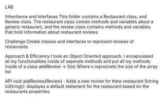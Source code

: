 LAB

Inheritance and Interfaces
This folder contains a Restaurant class, and Review class. The restaurant class contais methods and variables about a generic restaurant, and the review class contains methods and variables that hold information about restaurant reviews


Challenge
Create classes and interfaces to represent reviews of restaurants.

Approach & Efficiency
I took an Object Oriented approach. I encapsulated all my functionalities inside of seperate methods and put all my methods inside of a class
addReview -> 0(n) Where n represnets the size of the array list

API
void addReview(Review) : Adds a new review for thew restaurant
Srtring toString(): displayes a default statement for the restaurant based on the restaurants properties
